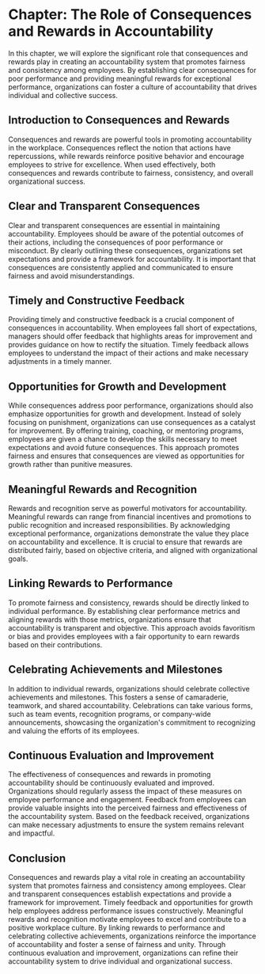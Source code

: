 Chapter: The Role of Consequences and Rewards in Accountability
===============================================================

In this chapter, we will explore the significant role that consequences and rewards play in creating an accountability system that promotes fairness and consistency among employees. By establishing clear consequences for poor performance and providing meaningful rewards for exceptional performance, organizations can foster a culture of accountability that drives individual and collective success.

**Introduction to Consequences and Rewards**
--------------------------------------------

Consequences and rewards are powerful tools in promoting accountability in the workplace. Consequences reflect the notion that actions have repercussions, while rewards reinforce positive behavior and encourage employees to strive for excellence. When used effectively, both consequences and rewards contribute to fairness, consistency, and overall organizational success.

**Clear and Transparent Consequences**
--------------------------------------

Clear and transparent consequences are essential in maintaining accountability. Employees should be aware of the potential outcomes of their actions, including the consequences of poor performance or misconduct. By clearly outlining these consequences, organizations set expectations and provide a framework for accountability. It is important that consequences are consistently applied and communicated to ensure fairness and avoid misunderstandings.

**Timely and Constructive Feedback**
------------------------------------

Providing timely and constructive feedback is a crucial component of consequences in accountability. When employees fall short of expectations, managers should offer feedback that highlights areas for improvement and provides guidance on how to rectify the situation. Timely feedback allows employees to understand the impact of their actions and make necessary adjustments in a timely manner.

**Opportunities for Growth and Development**
--------------------------------------------

While consequences address poor performance, organizations should also emphasize opportunities for growth and development. Instead of solely focusing on punishment, organizations can use consequences as a catalyst for improvement. By offering training, coaching, or mentoring programs, employees are given a chance to develop the skills necessary to meet expectations and avoid future consequences. This approach promotes fairness and ensures that consequences are viewed as opportunities for growth rather than punitive measures.

**Meaningful Rewards and Recognition**
--------------------------------------

Rewards and recognition serve as powerful motivators for accountability. Meaningful rewards can range from financial incentives and promotions to public recognition and increased responsibilities. By acknowledging exceptional performance, organizations demonstrate the value they place on accountability and excellence. It is crucial to ensure that rewards are distributed fairly, based on objective criteria, and aligned with organizational goals.

**Linking Rewards to Performance**
----------------------------------

To promote fairness and consistency, rewards should be directly linked to individual performance. By establishing clear performance metrics and aligning rewards with those metrics, organizations ensure that accountability is transparent and objective. This approach avoids favoritism or bias and provides employees with a fair opportunity to earn rewards based on their contributions.

**Celebrating Achievements and Milestones**
-------------------------------------------

In addition to individual rewards, organizations should celebrate collective achievements and milestones. This fosters a sense of camaraderie, teamwork, and shared accountability. Celebrations can take various forms, such as team events, recognition programs, or company-wide announcements, showcasing the organization's commitment to recognizing and valuing the efforts of its employees.

**Continuous Evaluation and Improvement**
-----------------------------------------

The effectiveness of consequences and rewards in promoting accountability should be continuously evaluated and improved. Organizations should regularly assess the impact of these measures on employee performance and engagement. Feedback from employees can provide valuable insights into the perceived fairness and effectiveness of the accountability system. Based on the feedback received, organizations can make necessary adjustments to ensure the system remains relevant and impactful.

**Conclusion**
--------------

Consequences and rewards play a vital role in creating an accountability system that promotes fairness and consistency among employees. Clear and transparent consequences establish expectations and provide a framework for improvement. Timely feedback and opportunities for growth help employees address performance issues constructively. Meaningful rewards and recognition motivate employees to excel and contribute to a positive workplace culture. By linking rewards to performance and celebrating collective achievements, organizations reinforce the importance of accountability and foster a sense of fairness and unity. Through continuous evaluation and improvement, organizations can refine their accountability system to drive individual and organizational success.
